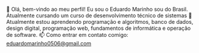 👋 Olá, bem-vindo ao meu perfil!
Eu sou o Eduardo Marinho sou do Brasil. Atualmente cursando um curso de desenvolvimento técnico de sistemas
🌱 Atualmente estou aprendendo programação e algoritmos, banco de dados, design digital, programação web, fundamentos de informática e operação de software.
📫 Como entrar em contato comigo: eduardomarinho0506@gmail.com

